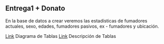 ## Entrega1 + **Donato**

En la base de datos a crear veremos las estadísticas de fumadores actuales, sexo, edades, fumadores pasivos, ex - fumadores y ubicación.

[Link](https://drive.google.com/file/d/1WJ-nhXnF-XP4FHMywGHaM4-c--17K5Kq/view) Diagrama de Tablas
[Link](https://docs.google.com/spreadsheets/d/1eT-J9kXFQwH3xddjfHFQ0KV3GdZCJ0h13OsWYPxEyj0/edit#gid=0) Descripción de Tablas


